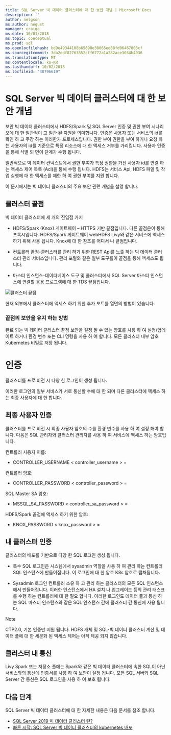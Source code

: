 ```yaml
---
title: SQL Server 빅 데이터 클러스터에 대 한 보안 개념 | Microsoft Docs
description: ''
author: nelgson
ms.author: negust
manager: craigg
ms.date: 10/01/2018
ms.topic: conceptual
ms.prod: sql
ms.openlocfilehash: bd9e49344108b65898e38065ed88fd06467803cf
ms.sourcegitcommit: 3da2edf82763852cff6772a1a282ace3034b4936
ms.translationtype: MT
ms.contentlocale: ko-KR
ms.lasthandoff: 10/02/2018
ms.locfileid: "48796619"
---
```

# <a name="security-concepts-for-sql-server-big-data-cluster"></a>SQL Server 빅 데이터 클러스터에 대 한 보안 개념

보안 빅 데이터 클러스터에서 HDFS/Spark 및 SQL Server 인증 및 권한 부여 시나리오에 대 한 일관적이 고 일관 된 지원을 의미합니다. 인증은 사용자 또는 서비스의 id를 확인 하 고 주장 하는 이러한가 프로세스입니다. 권한 부여 권한을 부여 하거나 요청 하는 사용자의 id를 기준으로 특정 리소스에 대 한 액세스 거부를 가리킵니다. 사용자 인증을 통해 식별 되 면이 단계가 수행 됩니다.

일반적으로 빅 데이터 컨텍스트에서 권한 부여가 특정 권한을 가진 사용자 id를 연결 하는 액세스 제어 목록 (Acl)을 통해 수행 됩니다. HDFS는 서비스 Api, HDFS 파일 및 작업 실행에 대 한 액세스를 제한 하 여 권한 부여를 지원 합니다.

이 문서에서는 빅 데이터 클러스터의 주요 보안 관련 개념을 설명 합니다.

## <a name="cluster-endpoints"></a>클러스터 끝점

빅 데이터 클러스터에 세 개의 진입점 가지

* HDFS/Spark (Knox) 게이트웨이 – HTTPS 기반 끝점입니다. 다른 끝점은이 통해 프록시입니다. HDFS/Spark 게이트웨이 webHDFS Livy와 같은 서비스에 액세스 하기 위해 사용 됩니다. Knox에 대 한 참조를 어디서 나 끝점입니다.

* 컨트롤러 끝점-클러스터를 관리 하기 위한 REST Api를 노출 하는 빅 데이터 클러스터 관리 서비스입니다. 관리 포털와 같은 일부 도구를이 끝점을 통해 액세스도 됩니다.

* 마스터 인스턴스-데이터베이스 도구 및 클러스터에서 SQL Server 마스터 인스턴스에 연결할 응용 프로그램에 대 한 TDS 끝점입니다.

![클러스터 끝점](media/concept-security/cluster_endpoints.png)

현재 외부에서 클러스터에 액세스 하기 위한 추가 포트를 열면의 방법이 있습니다.

### <a name="how-endpoints-are-secured"></a>끝점의 보안을 유지 하는 방법

완료 되는 빅 데이터 클러스터 끝점 보안을 설정 될 수 있는 암호를 사용 하 여 설정/업데이트 하거나 환경 변수 또는 CLI 명령을 사용 하 여 합니다. 모든 클러스터 내부 암호 Kubernetes 비밀로 저장 됩니다.  

# <a name="authentication"></a>인증

클러스터를 프로 비전 시 다양 한 로그인이 생성 됩니다.

이러한 로그인의 일부 서비스가 서로 통신할 수에 대 한 되며 다른 클러스터에 액세스 하는 최종 사용자에 대 한 합니다.

## <a name="end-user-authentication"></a>최종 사용자 인증
클러스터를 프로 비전 시 최종 사용자 암호의 수를 환경 변수를 사용 하 여 설정 해야 합니다. 다음은 SQL 관리자와 클러스터 관리자를 사용 하 여 서비스에 액세스 하는 암호입니다.

컨트롤러 사용자 이름:
 + CONTROLLER_USERNAME < controller_username > =

컨트롤러 암호:  
 + CONTROLLER_PASSWORD < controller_password > =

SQL Master SA 암호: 
 + MSSQL_SA_PASSWORD < controller_sa_password > =

HDFS/Spark 끝점에 액세스 하기 위한 암호:
 + KNOX_PASSWORD < knox_password > =

## <a name="intra-cluster-authentication"></a>내 클러스터 인증

 클러스터의 배포를 기반으로 다양 한 SQL 로그인 생성 됩니다.

* 특수 SQL 로그인은 시스템에서 sysadmin 역할을 사용 하 여 관리 하는 컨트롤러 SQL 인스턴스에 만들어집니다. 이 로그인에 대 한 암호 K8s 암호로 캡처됩니다.

* Sysadmin 로그인 컨트롤러 소유 하 고 관리 하는 클러스터의 모든 SQL 인스턴스에서 만들어집니다. 이러한 인스턴스에서 HA 설치 나 업그레이드 등의 관리 태스크를 수행 하는 컨트롤러에 대 한 필요 합니다. 이러한 로그인도 데이터 풀과 통신 하는 SQL 마스터 인스턴스와 같은 SQL 인스턴스 간에 클러스터 간 통신에 사용 됩니다.

> [!NOTE]
> CTP2.0, 기본 인증만 지원 됩니다. HDFS 개체 및 SQL-빅 데이터 클러스터 계산 및 데이터 풀에 대 한 세분화 된 액세스 제어는 아직 제공 되지 않습니다.

## <a name="intra-cluster-communication"></a>클러스터 내 통신

Livy Spark 또는 저장소 풀에는 Spark와 같은 빅 데이터 클러스터에 속한 SQL이 아닌 서비스와의 통신에 인증서를 사용 하 여 보안이 설정 됩니다. 모든 SQL 서버와 SQL Server 간 통신은 SQL 로그인을 사용 하 여 보호 됩니다.

## <a name="next-steps"></a>다음 단계

SQL Server 빅 데이터 클러스터에 대 한 자세한 내용은 다음 문서를 참조 합니다.

- [SQL Server 2019 빅 데이터 클러스터 란?](big-data-cluster-overview.md)
- [빠른 시작: SQL Server 빅 데이터 클러스터의 kubernetes 배포](quickstart-big-data-cluster-deploy.md)
